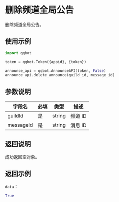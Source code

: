 # 删除频道全局公告 <Badge text="v2.2.0" />

删除频道全局公告。

## 使用示例

```python
import qqbot

token = qqbot.Token({appid}, {token})

announce_api = qqbot.AnnounceAPI(token, False)  
announce_api.delete_announce(guild_id, message_id)
```

## 参数说明

| 字段名    | 必填 | 类型   | 描述                           |
| --------- | ---- | ------ | ------------------------------ |
| guildId   | 是   | string | 频道 ID  |
| messageId | 是   | string | 消息 ID |

## 返回说明

成功返回空对象。

## 返回示例

`data`：

```python
True
```
